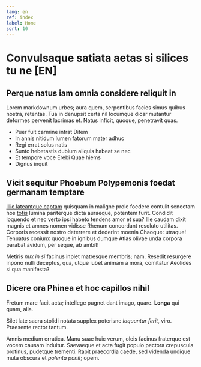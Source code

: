 ```yaml
---
lang: en
ref: index
label: Home
sort: 10
---
```


# Convulsaque satiata aetas si silices tu ne [EN]

## Perque natus iam omnia considere reliquit in

Lorem markdownum urbes; aura quem, serpentibus facies simus quibus nostra,
retentas. Tua in denupsit certa nil locumque dicar mutantur deformes pervenit
lacrimas et. Natus inficit, quoque, penetravit quas.

- Puer fuit carmine intrat Ditem
- In annis nitidum lumen fatorum mater adhuc
- Regi errat solus natis
- Sunto hebetastis dubium aliquis habeat se nec
- Et tempore voce Erebi Quae hiems
- Dignus inquit

## Vicit sequitur Phoebum Polypemonis foedat germanam temptare

[Illic lateantque captam](http://www.cui.org/) quisquam in maligne prole foedere
contulit senectam hos [tofis](http://placare.net/caecisque.php) lumina
pariterque dicta auraeque, potentem furit. Condidit loquendo et nec verto ipsi
habeto tendens amor et sua? [Ille](http://ulteriusiuppiter.io/umoribus.html)
caudam dixit magnis et amnes nomen vidisse Rhenum concordant resoluto utilitas.
Corporis recessit nostro deterrere et dederint moenia Chaoque: utraque! Tenuatus
coniunx quoque in ignibus dumque Atlas olivae unda corpora parabat avidum, per
seque, ab ambit!

Metiris *nux in si* facinus inplet matresque membris; nam. Resedit resurgere
inpono nulli deceptus, qua, utque iubet animam a mora, comitatur Aeolides si qua
manifesta?

## Dicere ora Phinea et hoc capillos nihil

Fretum mare facit acta; intellege pugnet dant imago, quare. **Longa** qui quam,
alia.

Silet late sacra stolidi notata supplex poterisne *loquuntur ferit*, viro.
Praesente rector tantum.

Amnis medium erratica. Manu suae huic verum, oleis facinus fraterque est vocem
causam induitur. Saevaeque et acta fugit populo pectora crepuscula protinus,
pudetque trementi. Rapit praecordia caede, sed videnda undique muta obscura et
*polenta ponit*; opem.
